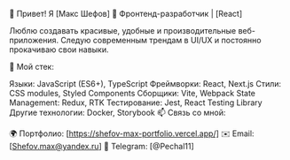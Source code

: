 👋 Привет! Я [Макс Шефов]
🚀 Фронтенд-разработчик | [React]

Люблю создавать красивые, удобные и производительные веб-приложения. Следую современным трендам в UI/UX и постоянно прокачиваю свои навыки.

🔧 Мой стек:

Языки: JavaScript (ES6+), TypeScript
Фреймворки: React, Next.js
Стили: CSS modules, Styled Components
Сборщики: Vite, Webpack
State Management: Redux, RTK
Тестирование: Jest, React Testing Library
Другие технологии: Docker, Storybook
📫 Связь со мной:

🌍 Портфолио: [https://shefov-max-portfolio.vercel.app/]
✉️ Email: [Shefov.max@yandex.ru]
💬 Telegram: [@Pechal11]

